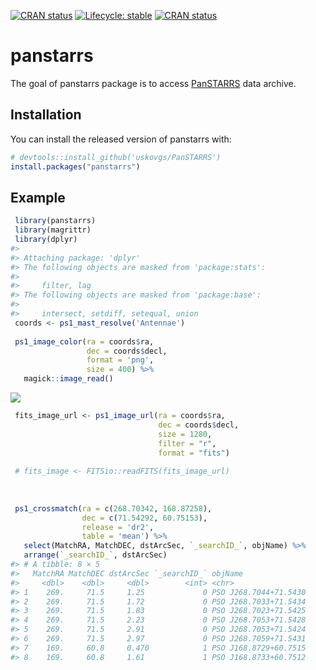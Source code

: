<!-- badges: start -->

[![CRAN status](https://www.r-pkg.org/badges/version/panstarrs)](https://CRAN.R-project.org/package=panstarrs) [![Lifecycle: stable](https://img.shields.io/badge/lifecycle-stable-brightgreen.svg)](https://lifecycle.r-lib.org/articles/stages.html#stable) [![CRAN status](https://www.r-pkg.org/badges/version/panstarrs)](https://CRAN.R-project.org/package=panstarrs)

<!-- badges: end -->

# panstarrs

The goal of panstarrs package is to access [PanSTARRS](https://outerspace.stsci.edu/display/PANSTARRS/) data archive.

## Installation

You can install the released version of panstarrs with:

``` r
# devtools::install_github('uskovgs/PanSTARRS')
install.packages("panstarrs")
```

## Example

``` r
 library(panstarrs)
 library(magrittr)
 library(dplyr)
#> 
#> Attaching package: 'dplyr'
#> The following objects are masked from 'package:stats':
#> 
#>     filter, lag
#> The following objects are masked from 'package:base':
#> 
#>     intersect, setdiff, setequal, union
 coords <- ps1_mast_resolve('Antennae')
 
 ps1_image_color(ra = coords$ra, 
                 dec = coords$decl, 
                 format = 'png', 
                 size = 400) %>%
   magick::image_read()
```

![](https://i.imgur.com/Yb7jJiG.png)

``` r
 fits_image_url <- ps1_image_url(ra = coords$ra,
                                 dec = coords$decl,
                                 size = 1280,
                                 filter = "r",
                                 format = "fits")
 
 # fits_image <- FITSio::readFITS(fits_image_url)
 
 
 
 ps1_crossmatch(ra = c(268.70342, 168.87258), 
                dec = c(71.54292, 60.75153),
                release = 'dr2',
                table = 'mean') %>% 
   select(MatchRA, MatchDEC, dstArcSec, `_searchID_`, objName) %>% 
   arrange(`_searchID_`, dstArcSec)
#> # A tibble: 8 × 5
#>   MatchRA MatchDEC dstArcSec `_searchID_` objName              
#>     <dbl>    <dbl>     <dbl>        <int> <chr>                
#> 1    269.     71.5     1.25             0 PSO J268.7044+71.5430
#> 2    269.     71.5     1.72             0 PSO J268.7033+71.5434
#> 3    269.     71.5     1.83             0 PSO J268.7023+71.5425
#> 4    269.     71.5     2.23             0 PSO J268.7053+71.5428
#> 5    269.     71.5     2.91             0 PSO J268.7053+71.5424
#> 6    269.     71.5     2.97             0 PSO J268.7059+71.5431
#> 7    169.     60.8     0.470            1 PSO J168.8729+60.7515
#> 8    169.     60.8     1.61             1 PSO J168.8733+60.7512
```
